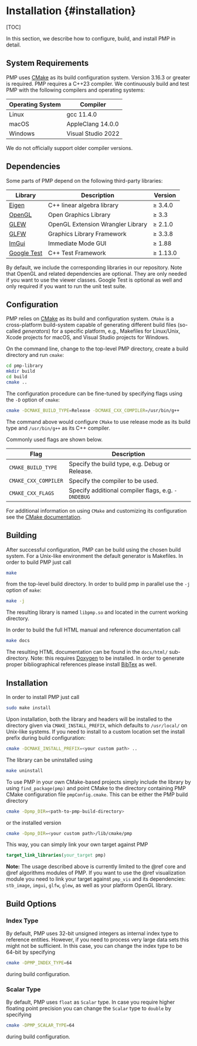 # Installation {#installation}

[TOC]

In this section, we describe how to configure, build, and install PMP in detail.

## System Requirements

PMP uses [CMake](http://www.cmake.org) as its build configuration system. Version 3.16.3 or greater is required. PMP requires a C++23 compiler. We continuously build and test PMP with the following compilers and operating systems:

| Operating System | Compiler           |
| ---------------- | ------------------ |
| Linux            | gcc 11.4.0         |
| macOS            | AppleClang 14.0.0  |
| Windows          | Visual Studio 2022 |

We do not officially support older compiler versions.

## Dependencies

Some parts of PMP depend on the following third-party libraries:

| Library                                             | Description                       | Version     |
| --------------------------------------------------- | --------------------------------- | ----------- |
| [Eigen](http://eigen.tuxfamily.org)                 | C++ linear algebra library        | &ge; 3.4.0  |
| [OpenGL](http://opengl.org)                         | Open Graphics Library             | &ge; 3.3    |
| [GLEW](http://glew.sourceforge.net)                 | OpenGL Extension Wrangler Library | &ge; 2.1.0  |
| [GLFW](http://glfw.org)                             | Graphics Library Framework        | &ge; 3.3.8  |
| [ImGui](https://github.com/ocornut/imgui)           | Immediate Mode GUI                | &ge; 1.88   |
| [Google Test](https://github.com/google/googletest) | C++ Test Framework                | &ge; 1.13.0 |

By default, we include the corresponding libraries in our repository. Note that OpenGL and related dependencies are optional. They are only needed if you want to use the viewer classes. Google Test is optional as well and only required if you want to run the unit test suite.

## Configuration

PMP relies on [CMake](http://www.cmake.org) as its build and configuration system. `CMake` is a cross-platform build-system capable of generating different build files (so-called _generators_) for a specific platform, e.g., Makefiles for Linux/Unix, Xcode projects for macOS, and Visual Studio projects for Windows.

On the command line, change to the top-level PMP directory, create a build directory and run `cmake`:

```sh
cd pmp-library
mkdir build
cd build
cmake ..
```

The configuration procedure can be fine-tuned by specifying flags using the `-D` option of `cmake`:

```sh
cmake -DCMAKE_BUILD_TYPE=Release -DCMAKE_CXX_COMPILER=/usr/bin/g++
```

The command above would configure `CMake` to use release mode as its build type and `/usr/bin/g++` as its C++ compiler.

Commonly used flags are shown below.

| Flag                 | Description                                        |
| -------------------- | -------------------------------------------------- |
| `CMAKE_BUILD_TYPE`   | Specify the build type, e.g. Debug or Release.     |
| `CMAKE_CXX_COMPILER` | Specify the compiler to be used.                   |
| `CMAKE_CXX_FLAGS`    | Specify additional compiler flags, e.g. `-DNDEBUG` |

For additional information on using `CMake` and customizing its configuration see the [CMake documentation](http://cmake.org/cmake/help/documentation.html).

## Building

After successful configuration, PMP can be build using the chosen build system. For a Unix-like environment the default generator is Makefiles. In order to build PMP just call

```sh
make
```

from the top-level build directory. In order to build pmp in parallel use the `-j` option of `make`:

```sh
make -j
```

The resulting library is named `libpmp.so` and located in the current working directory.

In order to build the full HTML manual and reference documentation call

```sh
make docs
```

The resulting HTML documentation can be found in the `docs/html/` sub-directory. Note: this requires [Doxygen](http://www.doxygen.nl/) to be installed. In order to generate proper bibliographical references please install [BibTex](http://www.bibtex.org/) as well.

## Installation

In order to install PMP just call

```sh
sudo make install
```

Upon installation, both the library and headers will be installed to the directory given via `CMAKE_INSTALL_PREFIX`, which defaults to `/usr/local/` on Unix-like systems. If you need to install to a custom location set the install prefix during build configuration:

```sh
cmake -DCMAKE_INSTALL_PREFIX=<your custom path> ..
```

The library can be uninstalled using

```sh
make uninstall
```

To use PMP in your own CMake-based projects simply include the library by using `find_package(pmp)` and point CMake to the directory containing PMP CMake configuration file `pmpConfig.cmake`. This can be either the PMP build directory

```sh
cmake -Dpmp_DIR=<path-to-pmp-build-directory>
```

or the installed version

```sh
cmake -Dpmp_DIR=<your custom path>/lib/cmake/pmp
```

This way, you can simply link your own target against PMP

```cmake
target_link_libraries(your_target pmp)
```

**Note:** The usage described above is currently limited to the @ref core and @ref algorithms modules of PMP. If you want to use the @ref visualization module you need to link your target against `pmp_vis` and its dependencies: `stb_image`, `imgui`, `glfw`, `glew`, as well as your platform OpenGL library.

## Build Options

### Index Type

By default, PMP uses 32-bit unsigned integers as internal index type to reference entities. However, if you need to process very large data sets this might not be sufficient. In this case, you can change the index type to be 64-bit by specifying

```sh
cmake -DPMP_INDEX_TYPE=64
```

during build configuration.

### Scalar Type

By default, PMP uses `float` as `Scalar` type. In case you require higher floating point precision you can change the `Scalar` type to `double` by specifying

```sh
cmake -DPMP_SCALAR_TYPE=64
```

during build configuration.
